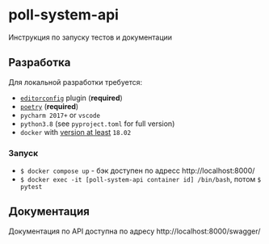 # poll-system-api

Инструкция по запуску тестов и документации


## Разработка

Для локальной разработки требуется:

- [`editorconfig`](http://editorconfig.org/) plugin (**required**)
- [`poetry`](https://github.com/python-poetry/poetry) (**required**)
- `pycharm 2017+` or `vscode`
- `python3.8` (see `pyproject.toml` for full version)
- `docker` with [version at least](https://docs.docker.com/compose/compose-file/#compose-and-docker-compatibility-matrix) `18.02`

### Запуск
- `$ docker compose up` - бэк доступен по адресс http://localhost:8000/
- `$ docker exec -it [poll-system-api container id] /bin/bash`, потом `$ pytest`


## Документация

Документация по API доступна по адресу http://localhost:8000/swagger/
